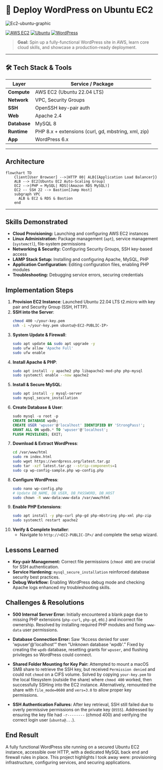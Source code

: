 # 🚀 Deploy WordPress on Ubuntu EC2
![Ec2-ubuntu-graphic](https://github.com/user-attachments/assets/5b264806-9dfb-44e1-967e-50a504a064f3)

<a href="https://img.shields.io/badge/AWS-EC2-orange"><img src="https://img.shields.io/badge/AWS-EC2-orange" alt="AWS EC2"/></a>
  <a href="https://img.shields.io/badge/Linux-Ubuntu-blue"><img src="https://img.shields.io/badge/Linux-Ubuntu-blue" alt="Ubuntu"/></a>
  <a href="https://img.shields.io/badge/CMS-WordPress-blueviolet"><img src="https://img.shields.io/badge/CMS-WordPress-blueviolet" alt="WordPress"/></a>
 
> **Goal:** Spin up a fully-functional WordPress site in AWS, learn core cloud skills, and showcase a production-ready deployment.

---

## 🛠️ Tech Stack & Tools

| Layer        | Service / Package            |
|--------------|------------------------------|
| **Compute**  | AWS EC2 (Ubuntu 22.04 LTS)   |
| **Network**  | VPC, Security Groups         |
| **SSH**      | OpenSSH key-pair auth        |
| **Web**      | Apache 2.4                   |
| **Database** | MySQL 8                      |
| **Runtime**  | PHP 8.x + extensions (curl, gd, mbstring, xml, zip) |
| **App**      | WordPress 6.x                |

---

## Architecture

```mermaid
flowchart TD
    Client[User Browser] -->|HTTP 80| ALB{{Application Load Balancer}}
    ALB --> EC2[Ubuntu EC2 Auto-Scaling Group]
    EC2 -->|PHP ↔ MySQL| RDS[(Amazon RDS MySQL)]
    EC2 -- SSH 22 --> Bastion[Jump Host]
    subgraph VPC
      ALB & EC2 & RDS & Bastion
    end
```
---

## Skills Demonstrated
- **Cloud Provisioning:** Launching and configuring AWS EC2 instances
- **Linux Administration:** Package management (`apt`), service management (`systemctl`), file-system permissions
- **Networking & Security:** Configuring Security Groups, SSH key-based access
- **LAMP Stack Setup:** Installing and configuring Apache, MySQL, PHP
- **Application Configuration:** Editing configuration files, enabling PHP modules
- **Troubleshooting:** Debugging service errors, securing credentials

## Implementation Steps
1. **Provision EC2 Instance**: Launched Ubuntu 22.04 LTS t2.micro with key pair and Security Group (SSH, HTTP).
2. **SSH into the Server**:
   ```bash
   chmod 400 ~/your-key.pem
   ssh -i ~/your-key.pem ubuntu@<EC2-PUBLIC-IP>
   ```
3. **System Update & Firewall**:
   ```bash
   sudo apt update && sudo apt upgrade -y
   sudo ufw allow 'Apache Full'
   sudo ufw enable
   ```
4. **Install Apache & PHP**:
   ```bash
   sudo apt install -y apache2 php libapache2-mod-php php-mysql
   sudo systemctl enable --now apache2
   ```
5. **Install & Secure MySQL**:
   ```bash
   sudo apt install -y mysql-server
   sudo mysql_secure_installation
   ```
6. **Create Database & User**:
   ```sql
   sudo mysql -u root -p
   CREATE DATABASE wpdb;
   CREATE USER 'wpuser'@'localhost' IDENTIFIED BY 'StrongPass!';
   GRANT ALL ON wpdb.* TO 'wpuser'@'localhost';
   FLUSH PRIVILEGES; EXIT;
   ```
7. **Download & Extract WordPress**:
   ```bash
   cd /var/www/html
   sudo rm index.html
   sudo wget https://wordpress.org/latest.tar.gz
   sudo tar -xzf latest.tar.gz --strip-components=1
   sudo cp wp-config-sample.php wp-config.php
   ```
8. **Configure WordPress**:
   ```bash
   sudo nano wp-config.php
   # Update DB_NAME, DB_USER, DB_PASSWORD, DB_HOST
   sudo chown -R www-data:www-data /var/www/html
   ```
9. **Enable PHP Extensions**:
   ```bash
   sudo apt install -y php-curl php-gd php-mbstring php-xml php-zip
   sudo systemctl restart apache2
   ```
10. **Verify & Complete Installer**:
    - Navigate to `http://<EC2-PUBLIC-IP>/` and complete the setup wizard.

## Lessons Learned
- **Key-pair Management:** Correct file permissions (`chmod 400`) are crucial for SSH authentication.
- **Service Hardening:** `mysql_secure_installation` reinforced database security best practices.
- **Debug Workflow:** Enabling WordPress debug mode and checking Apache logs enhanced my troubleshooting skills.

## Challenges & Resolutions

- **500 Internal Server Error:** Initially encountered a blank page due to missing PHP extensions (`php-curl`, `php-gd`, etc.) and incorrect file ownership. Resolved by installing required PHP modules and fixing `www-data` user permissions.

- **Database Connection Error:** Saw “Access denied for user 'wpuser'@'localhost'” then “Unknown database 'wpdb'.” Fixed by creating the `wpdb` database, resetting grants for `wpuser`, and flushing privileges so WordPress could connect.

- **Shared Folder Mounting for Key Pair:** Attempted to mount a macOS SMB share to retrieve the SSH key, but received `Permission denied` and could not `chmod` on a CIFS volume. Solved by copying `your-key.pem` to the local filesystem (outside the share) where `chmod 400` worked, then successfully SSHing into the EC2 instance. Alternatively, remounted the share with `file_mode=0600` and `vers=3.0` to allow proper key permissions.

- **SSH Authentication Failures:** After key retrieval, SSH still failed due to overly permissive permissions on the private key (`0555`). Addressed by ensuring the key file had `-r--------` (chmod 400) and verifying the correct login user (`ubuntu@...`).

## End Result
A fully functional WordPress site running on a secured Ubuntu EC2 instance, accessible over HTTP, with a dedicated MySQL back end and firewall rules in place. This project highlights I took away were: provisioning infrastructure, configuring services, and securing applications. 
